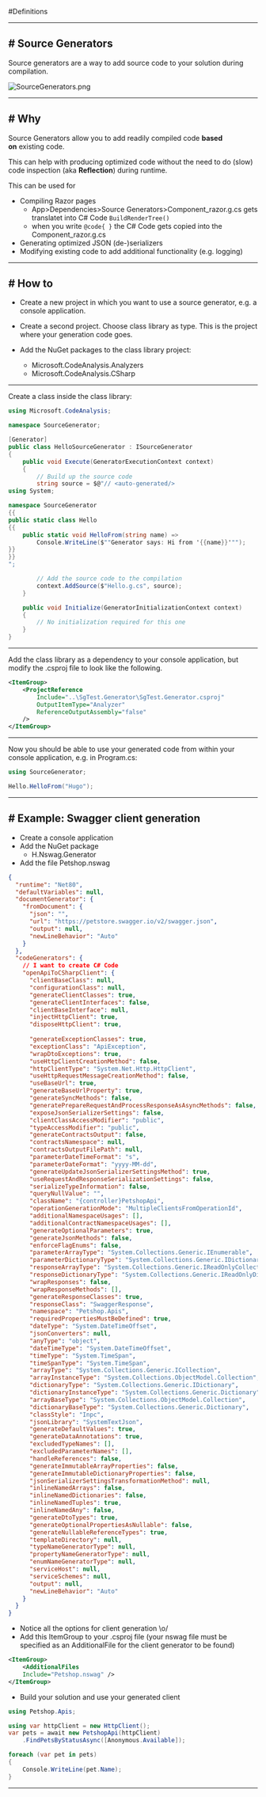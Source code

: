 #Definitions 

---
## # Source Generators

Source generators are a way to add source code to your solution during compilation.

![SourceGenerators.png](https://deep-thought.norwin.at/tech-kb/dotnet/assets/SourceGenerators.png)

---
## # Why

Source Generators allow you to add readily compiled code **based on** existing code.

This can help with producing optimized code without the need to do (slow) code inspection (aka **Reflection**) during runtime.

This can be used for

- Compiling Razor pages
	- App>Dependencies>Source Generators>Component_razor.g.cs gets translatet into C# Code `BuildRenderTree()`
	- when you write `@code{ }` the C# Code gets copied into the Component_razor.g.cs
- Generating optimized JSON (de-)serializers
- Modifying existing code to add additional functionality (e.g. logging)

---
## # How to

- Create a new project in which you want to use a source generator, e.g. a console application.
    
- Create a second project. Choose class library as type. This is the project where your generation code goes.
    
- Add the NuGet packages to the class library project:
    
    - Microsoft.CodeAnalysis.Analyzers
    - Microsoft.CodeAnalysis.CSharp

---

Create a class inside the class library:

```csharp
using Microsoft.CodeAnalysis;

namespace SourceGenerator;

[Generator]
public class HelloSourceGenerator : ISourceGenerator
{
    public void Execute(GeneratorExecutionContext context)
    {
        // Build up the source code
        string source = $@"// <auto-generated/>
using System;

namespace SourceGenerator
{{
public static class Hello
{{
    public static void HelloFrom(string name) =>
        Console.WriteLine($""Generator says: Hi from '{{name}}'"");
}}
}}
";

        // Add the source code to the compilation
        context.AddSource($"Hello.g.cs", source);
    }

    public void Initialize(GeneratorInitializationContext context)
    {
        // No initialization required for this one
    }
}
```

---

Add the class library as a dependency to your console application, but modify the .csproj file to look like the following.

```xml
<ItemGroup>
	<ProjectReference 
		Include="..\SgTest.Generator\SgTest.Generator.csproj"
		OutputItemType="Analyzer"
		ReferenceOutputAssembly="false"
	/>
</ItemGroup>
```

---

Now you should be able to use your generated code from within your console application, e.g. in Program.cs:

```csharp
using SourceGenerator;

Hello.HelloFrom("Hugo");
```

---
## # Example: Swagger client generation

- Create a console application
- Add the NuGet package
    - H.Nswag.Generator
- Add the file Petshop.nswag

```json
{
  "runtime": "Net80",
  "defaultVariables": null,
  "documentGenerator": {
    "fromDocument": {
      "json": "",
      "url": "https://petstore.swagger.io/v2/swagger.json",
      "output": null,
      "newLineBehavior": "Auto"
    }
  },
  "codeGenerators": {
	// I want to create C# Code
    "openApiToCSharpClient": {
      "clientBaseClass": null,
      "configurationClass": null,
      "generateClientClasses": true,
      "generateClientInterfaces": false,
      "clientBaseInterface": null,
      "injectHttpClient": true,
      "disposeHttpClient": true,
      
      "generateExceptionClasses": true,
      "exceptionClass": "ApiException",
      "wrapDtoExceptions": true,
      "useHttpClientCreationMethod": false,
      "httpClientType": "System.Net.Http.HttpClient",
      "useHttpRequestMessageCreationMethod": false,
      "useBaseUrl": true,
      "generateBaseUrlProperty": true,
      "generateSyncMethods": false,
      "generatePrepareRequestAndProcessResponseAsAsyncMethods": false,
      "exposeJsonSerializerSettings": false,
      "clientClassAccessModifier": "public",
      "typeAccessModifier": "public",
      "generateContractsOutput": false,
      "contractsNamespace": null,
      "contractsOutputFilePath": null,
      "parameterDateTimeFormat": "s",
      "parameterDateFormat": "yyyy-MM-dd",
      "generateUpdateJsonSerializerSettingsMethod": true,
      "useRequestAndResponseSerializationSettings": false,
      "serializeTypeInformation": false,
      "queryNullValue": "",
      "className": "{controller}PetshopApi",
      "operationGenerationMode": "MultipleClientsFromOperationId",
      "additionalNamespaceUsages": [],
      "additionalContractNamespaceUsages": [],
      "generateOptionalParameters": true,
      "generateJsonMethods": false,
      "enforceFlagEnums": false,
      "parameterArrayType": "System.Collections.Generic.IEnumerable",
      "parameterDictionaryType": "System.Collections.Generic.IDictionary",
      "responseArrayType": "System.Collections.Generic.IReadOnlyCollection",
      "responseDictionaryType": "System.Collections.Generic.IReadOnlyDictionary",
      "wrapResponses": false,
      "wrapResponseMethods": [],
      "generateResponseClasses": true,
      "responseClass": "SwaggerResponse",
      "namespace": "Petshop.Apis",
      "requiredPropertiesMustBeDefined": true,
      "dateType": "System.DateTimeOffset",
      "jsonConverters": null,
      "anyType": "object",
      "dateTimeType": "System.DateTimeOffset",
      "timeType": "System.TimeSpan",
      "timeSpanType": "System.TimeSpan",
      "arrayType": "System.Collections.Generic.ICollection",
      "arrayInstanceType": "System.Collections.ObjectModel.Collection",
      "dictionaryType": "System.Collections.Generic.IDictionary",
      "dictionaryInstanceType": "System.Collections.Generic.Dictionary",
      "arrayBaseType": "System.Collections.ObjectModel.Collection",
      "dictionaryBaseType": "System.Collections.Generic.Dictionary",
      "classStyle": "Inpc",
      "jsonLibrary": "SystemTextJson",
      "generateDefaultValues": true,
      "generateDataAnnotations": true,
      "excludedTypeNames": [],
      "excludedParameterNames": [],
      "handleReferences": false,
      "generateImmutableArrayProperties": false,
      "generateImmutableDictionaryProperties": false,
      "jsonSerializerSettingsTransformationMethod": null,
      "inlineNamedArrays": false,
      "inlineNamedDictionaries": false,
      "inlineNamedTuples": true,
      "inlineNamedAny": false,
      "generateDtoTypes": true,
      "generateOptionalPropertiesAsNullable": false,
      "generateNullableReferenceTypes": true,
      "templateDirectory": null,
      "typeNameGeneratorType": null,
      "propertyNameGeneratorType": null,
      "enumNameGeneratorType": null,
      "serviceHost": null,
      "serviceSchemes": null,
      "output": null,
      "newLineBehavior": "Auto"
    }
  }
}
```

- Notice all the options for client generation \o/
- Add this ItemGroup to your .csproj file (your nswag file must be specified as an AdditionalFile for the client generator to be found)

```xml
<ItemGroup>
	<AdditionalFiles 
	Include="Petshop.nswag" />
</ItemGroup>
```

- Build your solution and use your generated client

```csharp
using Petshop.Apis;

using var httpClient = new HttpClient();
var pets = await new PetshopApi(httpClient)
    .FindPetsByStatusAsync([Anonymous.Available]);

foreach (var pet in pets)
{
    Console.WriteLine(pet.Name);
}
```

---